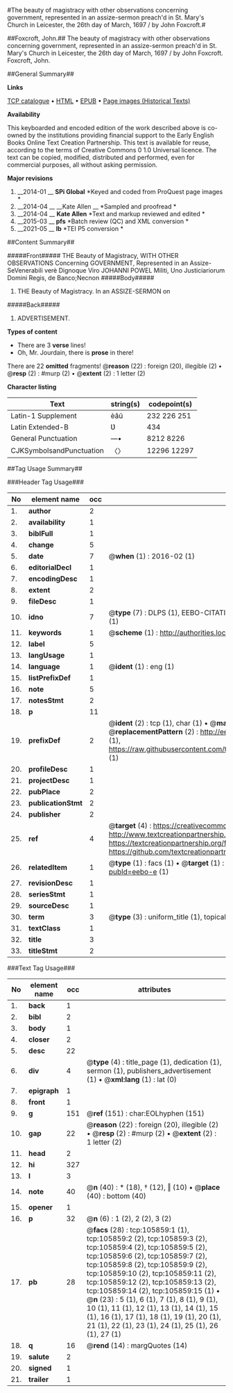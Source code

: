 #The beauty of magistracy with other observations concerning government, represented in an assize-sermon preach'd in St. Mary's Church in Leicester, the 26th day of March, 1697 / by John Foxcroft.#

##Foxcroft, John.##
The beauty of magistracy with other observations concerning government, represented in an assize-sermon preach'd in St. Mary's Church in Leicester, the 26th day of March, 1697 / by John Foxcroft.
Foxcroft, John.

##General Summary##

**Links**

[TCP catalogue](http://www.ota.ox.ac.uk/tcp/)  • 
[HTML](http://tei.it.ox.ac.uk/tcp/Texts-HTML/free/A40/A40363.html)  • 
[EPUB](http://tei.it.ox.ac.uk/tcp/Texts-EPUB/free/A40/A40363.epub) • 
[Page images (Historical Texts)](https://historicaltexts.jisc.ac.uk/eebo-17061884e)

**Availability**

This keyboarded and encoded edition of the work described above is co-owned by the
    institutions providing financial support to the Early English Books Online Text Creation
    Partnership. This text is available for reuse, according to the terms of  Creative Commons 0 1.0 Universal
    licence. The text can be copied, modified, distributed and performed, even for commercial
    purposes, all without asking permission.

**Major revisions**

1. __2014-01 __ __SPi Global__ *Keyed and coded from ProQuest page images *
1. __2014-04 __ __Kate Allen __ *Sampled and proofread *
1. __2014-04 __ __Kate Allen__ *Text and markup reviewed and edited *
1. __2015-03 __ __pfs__ *Batch review (QC) and XML conversion *
1. __2021-05 __ __lb__ *TEI P5 conversion *

##Content Summary##

#####Front#####
THE Beauty of Magistracy, WITH OTHER OBSERVATIONS Concerning GOVERNMENT, Represented in an Assize-SeVenerabili verè Dignoque Viro JOHANNI POWEL Militi, Uno Justiciariorum Domini Regis, de Banco;Necnon
#####Body#####

1. THE Beauty of Magistracy. In an ASSIZE-SERMON on

#####Back#####

1. ADVERTISEMENT.

**Types of content**

  * There are 3 **verse** lines!
  * Oh, Mr. Jourdain, there is **prose** in there!

There are 22 **omitted** fragments! 
 @__reason__ (22) : foreign (20), illegible (2)  •  @__resp__ (2) : #murp (2)  •  @__extent__ (2) : 1 letter (2)

**Character listing**


|Text|string(s)|codepoint(s)|
|---|---|---|
|Latin-1 Supplement|èâû|232 226 251|
|Latin Extended-B|Ʋ|434|
|General Punctuation|—•|8212 8226|
|CJKSymbolsandPunctuation|〈〉|12296 12297|

##Tag Usage Summary##

###Header Tag Usage###

|No|element name|occ|attributes|
|---|---|---|---|
|1.|__author__|2||
|2.|__availability__|1||
|3.|__biblFull__|1||
|4.|__change__|5||
|5.|__date__|7| @__when__ (1) : 2016-02 (1)|
|6.|__editorialDecl__|1||
|7.|__encodingDesc__|1||
|8.|__extent__|2||
|9.|__fileDesc__|1||
|10.|__idno__|7| @__type__ (7) : DLPS (1), EEBO-CITATION (1), VID (1), EEBO-PROQUEST (1), STC (2), OCLC (1)|
|11.|__keywords__|1| @__scheme__ (1) : http://authorities.loc.gov/ (1)|
|12.|__label__|5||
|13.|__langUsage__|1||
|14.|__language__|1| @__ident__ (1) : eng (1)|
|15.|__listPrefixDef__|1||
|16.|__note__|5||
|17.|__notesStmt__|2||
|18.|__p__|11||
|19.|__prefixDef__|2| @__ident__ (2) : tcp (1), char (1)  •  @__matchPattern__ (2) : ([0-9\-]+):([0-9IVX]+) (1), (.+) (1)  •  @__replacementPattern__ (2) : http://eebo.chadwyck.com/downloadtiff?vid=$1&page=$2 (1), https://raw.githubusercontent.com/textcreationpartnership/Texts/master/tcpchars.xml#$1 (1)|
|20.|__profileDesc__|1||
|21.|__projectDesc__|1||
|22.|__pubPlace__|2||
|23.|__publicationStmt__|2||
|24.|__publisher__|2||
|25.|__ref__|4| @__target__ (4) : https://creativecommons.org/publicdomain/zero/1.0/ (1), http://www.textcreationpartnership.org/docs/. (1), https://textcreationpartnership.org/faq/#faq05 (1), https://github.com/textcreationpartnership (1)|
|26.|__relatedItem__|1| @__type__ (1) : facs (1)  •  @__target__ (1) : https://data.historicaltexts.jisc.ac.uk/view?pubId=eebo-e (1)|
|27.|__revisionDesc__|1||
|28.|__seriesStmt__|1||
|29.|__sourceDesc__|1||
|30.|__term__|3| @__type__ (3) : uniform_title (1), topical_term (2)|
|31.|__textClass__|1||
|32.|__title__|3||
|33.|__titleStmt__|2||


###Text Tag Usage###

|No|element name|occ|attributes|
|---|---|---|---|
|1.|__back__|1||
|2.|__bibl__|2||
|3.|__body__|1||
|4.|__closer__|2||
|5.|__desc__|22||
|6.|__div__|4| @__type__ (4) : title_page (1), dedication (1), sermon (1), publishers_advertisement (1)  •  @__xml:lang__ (1) : lat (0)|
|7.|__epigraph__|1||
|8.|__front__|1||
|9.|__g__|151| @__ref__ (151) : char:EOLhyphen (151)|
|10.|__gap__|22| @__reason__ (22) : foreign (20), illegible (2)  •  @__resp__ (2) : #murp (2)  •  @__extent__ (2) : 1 letter (2)|
|11.|__head__|2||
|12.|__hi__|327||
|13.|__l__|3||
|14.|__note__|40| @__n__ (40) : * (18), † (12), ‖ (10)  •  @__place__ (40) : bottom (40)|
|15.|__opener__|1||
|16.|__p__|32| @__n__ (6) : 1 (2), 2 (2), 3 (2)|
|17.|__pb__|28| @__facs__ (28) : tcp:105859:1 (1), tcp:105859:2 (2), tcp:105859:3 (2), tcp:105859:4 (2), tcp:105859:5 (2), tcp:105859:6 (2), tcp:105859:7 (2), tcp:105859:8 (2), tcp:105859:9 (2), tcp:105859:10 (2), tcp:105859:11 (2), tcp:105859:12 (2), tcp:105859:13 (2), tcp:105859:14 (2), tcp:105859:15 (1)  •  @__n__ (23) : 5 (1), 6 (1), 7 (1), 8 (1), 9 (1), 10 (1), 11 (1), 12 (1), 13 (1), 14 (1), 15 (1), 16 (1), 17 (1), 18 (1), 19 (1), 20 (1), 21 (1), 22 (1), 23 (1), 24 (1), 25 (1), 26 (1), 27 (1)|
|18.|__q__|16| @__rend__ (14) : margQuotes (14)|
|19.|__salute__|2||
|20.|__signed__|1||
|21.|__trailer__|1||
